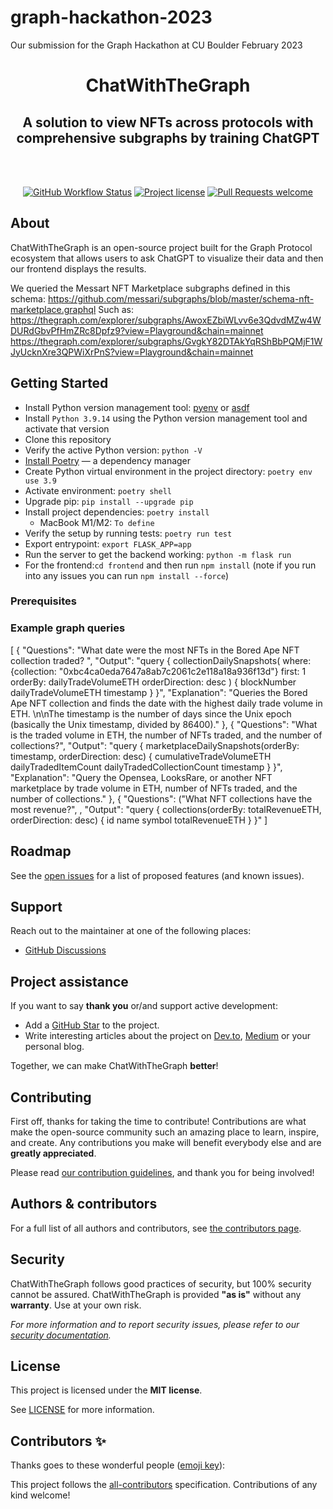 # graph-hackathon-2023
Our submission for the Graph Hackathon at CU Boulder February 2023
<div align="center">
  <h1 align="center">ChatWithTheGraph</h1>
  <h2 align="center">A solution to view NFTs across protocols with comprehensive subgraphs by training ChatGPT</h2>
  <br />
</div>

<div align="center">
<br />

[![GitHub Workflow Status](https://github.com/keep-starknet-strange/garaga/actions/workflows/test.yml/badge.svg)](https://github.com/keep-starknet-strange/garaga/actions/workflows/test.yml)
[![Project license](https://img.shields.io/github/license/keep-starknet-strange/garaga.svg?style=flat-square)](LICENSE)
[![Pull Requests welcome](https://img.shields.io/badge/PRs-welcome-ff69b4.svg?style=flat-square)](https://github.com/keep-starknet-strange/garaga/issues?q=is%3Aissue+is%3Aopen+label%3A%22help+wanted%22)

</div>



## About

ChatWithTheGraph is an open-source project built for the Graph Protocol ecosystem that allows users to ask ChatGPT to visualize their data and then our frontend displays the results.

We queried the Messart NFT Marketplace subgraphs defined in this schema: https://github.com/messari/subgraphs/blob/master/schema-nft-marketplace.graphql
Such as:
https://thegraph.com/explorer/subgraphs/AwoxEZbiWLvv6e3QdvdMZw4WDURdGbvPfHmZRc8Dpfz9?view=Playground&chain=mainnet
https://thegraph.com/explorer/subgraphs/GvgkY82DTAkYqRShBbPQMjF1WJyUcknXre3QPWiXrPnS?view=Playground&chain=mainnet

## Getting Started

- Install Python version management tool: [pyenv](https://github.com/pyenv/pyenv) or [asdf](https://github.com/asdf-vm/asdf)
- Install `Python 3.9.14` using the Python version management tool and activate that version
- Clone this repository
- Verify the active Python version: `python -V`
- [Install Poetry](https://python-poetry.org/docs/#installation) — a dependency manager
- Create Python virtual environment in the project directory: `poetry env use 3.9`
- Activate environment: `poetry shell`
- Upgrade pip: `pip install --upgrade pip`
- Install project dependencies: `poetry install`
  - MacBook M1/M2: `To define`
- Verify the setup by running tests: `poetry run test`
- Export entrypoint: `export FLASK_APP=app`
- Run the server to get the backend working: `python -m flask run`
- For the frontend:`cd frontend` and then run `npm install` (note if you run into any issues you can run `npm install --force`)

### Prerequisites

### Example graph queries
[
  {
    "Questions": "What date were the most NFTs in the Bored Ape NFT collection traded? ",
    "Output": "query {
                collectionDailySnapshots(
                    where: {collection: "0xbc4ca0eda7647a8ab7c2061c2e118a18a936f13d"}
                    first: 1
                    orderBy: dailyTradeVolumeETH
                    orderDirection: desc
                ) {
                    blockNumber
                    dailyTradeVolumeETH
                    timestamp
                }
                }",
    "Explanation": "Queries the Bored Ape NFT collection and finds the date with the highest daily trade volume in ETH. \n\nThe timestamp is the number of days since the Unix epoch (basically the Unix timestamp, divided by 86400)."
  },
  {
    "Questions": "What is the traded volume in ETH, the number of NFTs traded, and the number of collections?",
    "Output": "query {
  marketplaceDailySnapshots(orderBy: timestamp, orderDirection: desc) {
    cumulativeTradeVolumeETH
    dailyTradedItemCount
    dailyTradedCollectionCount
    timestamp
  }
}",
    "Explanation": "Query the Opensea, LooksRare, or another NFT marketplace by trade volume in ETH, number of NFTs traded, and the number of collections."
  },
  {
    "Questions": ("What NFT collections have the most revenue?", ,
    "Output": "query {
  collections(orderBy: totalRevenueETH, orderDirection: desc) {
    id
    name
    symbol
    totalRevenueETH
  }
}"
]

## Roadmap

See the [open issues](https://github.com/marissaposner/graph-hackathon-2023/issues) for
a list of proposed features (and known issues).


## Support

Reach out to the maintainer at one of the following places:

- [GitHub Discussions](https://github.com/marissaposner/graph-hackathon-2023/issues/discussions)


## Project assistance

If you want to say **thank you** or/and support active development:

- Add a [GitHub Star](https://github.com/marissaposner/graph-hackathon-2023) to the
  project.
- Write interesting articles about the project on [Dev.to](https://dev.to/),
  [Medium](https://medium.com/) or your personal blog.

Together, we can make ChatWithTheGraph **better**!

## Contributing

First off, thanks for taking the time to contribute! Contributions are what make
the open-source community such an amazing place to learn, inspire, and create.
Any contributions you make will benefit everybody else and are **greatly
appreciated**.

Please read [our contribution guidelines](docs/CONTRIBUTING.md), and thank you
for being involved!

## Authors & contributors

For a full list of all authors and contributors, see
[the contributors page](https://github.com/marissaposner/graph-hackathon-2023/graphs/contributors).

## Security

ChatWithTheGraph follows good practices of security, but 100% security cannot be assured.
ChatWithTheGraph is provided **"as is"** without any **warranty**. Use at your own risk.

_For more information and to report security issues, please refer to our
[security documentation](docs/SECURITY.md)._

## License

This project is licensed under the **MIT license**.

See [LICENSE](LICENSE) for more information.


## Contributors ✨

Thanks goes to these wonderful people ([emoji key](https://allcontributors.org/docs/en/emoji-key)): 

<!-- ALL-CONTRIBUTORS-LIST:START - Do not remove or modify this section -->
<!-- prettier-ignore-start -->
<!-- markdownlint-disable -->


<!-- markdownlint-restore -->
<!-- prettier-ignore-end -->

<!-- ALL-CONTRIBUTORS-LIST:END -->

This project follows the [all-contributors](https://github.com/all-contributors/all-contributors) specification. Contributions of any kind welcome!
